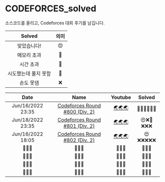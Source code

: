 # CODEFORCES_solved
소스코드를 올리고, Codeforces 대회 후기를 남깁니다. <br>

| Solved | 의미 |
| :---:  | :--: |
| 맞았습니다! | 😍 |
| 메모리 초과 | 🤢 |
| 시간 초과 | 🤢 |
| 시도했는데 풀지 못함 | 🤬 |
| 손도 못댐 | ❌ |

| Date | Name | Youtube |              Solved              |
|         :---------:         | :--------------: | :----: |              :---------:              |
|   Jun/16/2022 23:35    |   [Codeforces Round #800 (Div. 2)](https://github.com/seonghwan7694/CODEFORCES_solved/tree/main/Codeforces%20Round%20%23800%20(Div.%202)%20-%20Jun%2016%202022)   | [🌏🌏🌏](https://youtu.be/gSa3FExo7KE) | 🤬❌❌❌❌❌ |
|        Jun/18/2022 23:35        |   [Codeforces Round #801 (Div. 2)](https://github.com/seonghwan7694/CODEFORCES_solved/tree/main/Codeforces%20Round%20%23801%20(Div.%202)%20-%20Jun%2018%202022)   |   [🌏🌏🌏](https://youtu.be/3fmQTV6vTS0)   | 😍❌🤢❌❌❌ |
|        Jun/16/2022 18:05        |  [Codeforces Round #802 (Div. 2)](https://github.com/seonghwan7694/CODEFORCES_solved/tree/main/Codeforces%20Round%20%23802%20(Div.%202)%20-%20Jun%2019%202022)   |   [🌏🌏🌏](https://youtu.be/NW_UIuglQ1I)  | 😍❌❌❌❌❌ |
|        🚧🚧🚧        |   🚧🚧🚧   |   🚧🚧🚧   | 🚧🚧🚧 |
|        🚧🚧🚧        |   🚧🚧🚧   |   🚧🚧🚧   | 🚧🚧🚧 |
|        🚧🚧🚧        |   🚧🚧🚧   |   🚧🚧🚧   | 🚧🚧🚧 |
|        🚧🚧🚧        |   🚧🚧🚧   |   🚧🚧🚧   | 🚧🚧🚧 |



